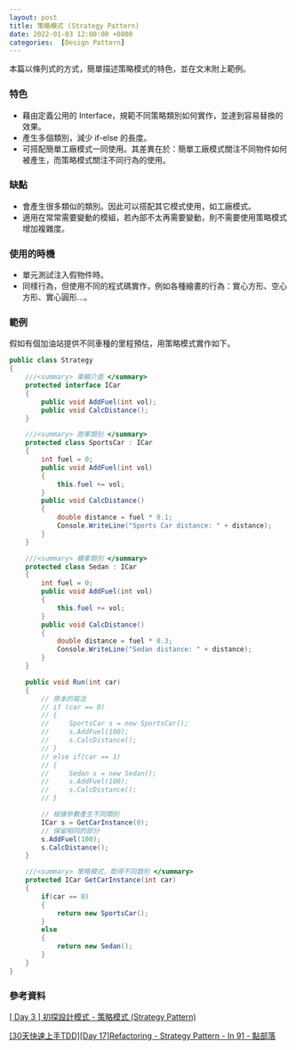 ```yaml
---
layout: post
title: 策略模式 (Strategy Pattern)
date: 2022-01-03 12:00:00 +0800
categories:  [Design Pattern]
--- 
```


本篇以條列式的方式，簡單描述策略模式的特色，並在文末附上範例。

### 特色

- 藉由定義公用的 Interface，規範不同策略類別如何實作，並達到容易替換的效果。
- 產生多個類別，減少 if-else 的長度。
- 可搭配簡單工廠模式一同使用。其差異在於：簡單工廠模式關注不同物件如何被產生，而策略模式關注不同行為的使用。

### 缺點

- 會產生很多類似的類別。因此可以搭配其它模式使用，如工廠模式。
- 適用在常常需要變動的模組，若內部不太再需要變動，則不需要使用策略模式增加複雜度。

### 使用的時機

- 單元測試注入假物件時。
- 同樣行為，但使用不同的程式碼實作，例如各種繪畫的行為：實心方形、空心方形、實心圓形...。

### 範例

假如有個加油站提供不同車種的里程預估，用策略模式實作如下。

```cs
public class Strategy
{
    ///<summary> 車輛介面 </summary>
    protected interface ICar
    {
        public void AddFuel(int vol);
        public void CalcDistance();
    }

    ///<summary> 跑車類別 </summary>   
    protected class SportsCar : ICar
    {
        int fuel = 0;
        public void AddFuel(int vol)
        {
            this.fuel += vol;
        }
        public void CalcDistance()
        {
            double distance = fuel * 0.1;
            Console.WriteLine("Sports Car distance: " + distance);
        }
    }

    ///<summary> 轎車類別 </summary>
    protected class Sedan : ICar
    {
        int fuel = 0;
        public void AddFuel(int vol)
        {
            this.fuel += vol;
        }
        public void CalcDistance()
        {
            double distance = fuel * 0.3;
            Console.WriteLine("Sedan distance: " + distance);
        }
    }

    public void Run(int car)
    {
        // 原本的寫法
        // if (car == 0)
        // {
        //     SportsCar s = new SportsCar();
        //     s.AddFuel(100);
        //     s.CalcDistance();
        // }
        // else if(car == 1)
        // {
        //     Sedan s = new Sedan();
        //     s.AddFuel(100);
        //     s.CalcDistance();
        // }

        // 根據參數產生不同類別
        ICar s = GetCarInstance(0);
        // 保留相同的部分
        s.AddFuel(100);
        s.CalcDistance();
    }

    ///<summary> 策略模式，取得不同類別 </summary>
    protected ICar GetCarInstance(int car)
    {
        if(car == 0)
        {
            return new SportsCar();
        }
        else
        {
            return new Sedan();
        }
    }
}
```

### 參考資料

[[ Day 3 ] 初探設計模式 - 策略模式 (Strategy Pattern)](https://ithelp.ithome.com.tw/m/articles/10202506)

[[30天快速上手TDD][Day 17]Refactoring - Strategy Pattern - In 91 - 點部落](https://dotblogs.com.tw/hatelove/2013/01/02/learning-tdd-in-30-days-day17-refactoring-with-strategy-pattern)